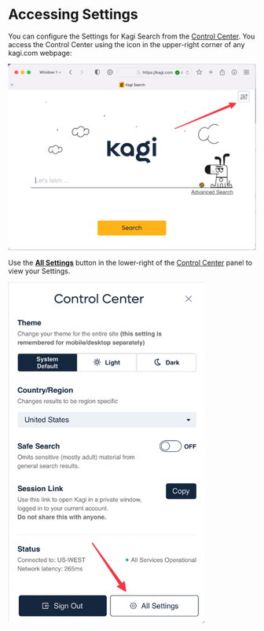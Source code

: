 # Accessing Settings

You can configure the Settings for Kagi Search from the [Control Center](../getting-started/control-center.md). You access the Control Center using the icon in the upper-right corner of any kagi.com webpage:

![Control Center Icon](media/control_center_icon.png)

Use the **[All Settings](https://kagi.com/settings)** button in the lower-right of the [Control Center](../getting-started/control-center.md) panel to view your Settings.

<img src="./media/control_center_panel.png" width="400" alt="Control Center Panel"><br />
